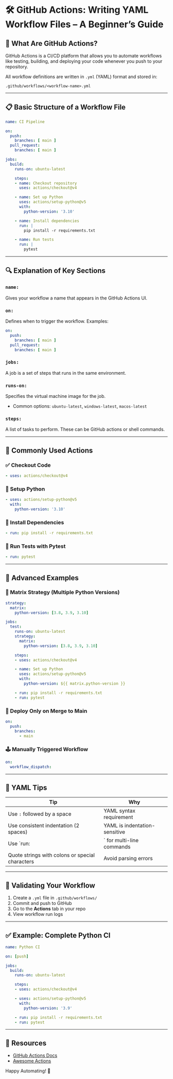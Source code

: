 
# 🛠️ GitHub Actions: Writing YAML Workflow Files – A Beginner’s Guide

## 📌 What Are GitHub Actions?

GitHub Actions is a CI/CD platform that allows you to automate workflows like testing, building, and deploying your code whenever you push to your repository.

All workflow definitions are written in `.yml` (YAML) format and stored in:
```
.github/workflows/<workflow-name>.yml
```

---

## 📋 Basic Structure of a Workflow File

```yaml
name: CI Pipeline

on:
  push:
    branches: [ main ]
  pull_request:
    branches: [ main ]

jobs:
  build:
    runs-on: ubuntu-latest

    steps:
    - name: Checkout repository
      uses: actions/checkout@v4

    - name: Set up Python
      uses: actions/setup-python@v5
      with:
        python-version: '3.10'

    - name: Install dependencies
      run: |
        pip install -r requirements.txt

    - name: Run tests
      run: |
        pytest
```

---

## 🔍 Explanation of Key Sections

### `name:`
Gives your workflow a name that appears in the GitHub Actions UI.

### `on:`
Defines when to trigger the workflow.
Examples:
```yaml
on:
  push:
    branches: [ main ]
  pull_request:
    branches: [ main ]
```

### `jobs:`
A job is a set of steps that runs in the same environment.

### `runs-on:`
Specifies the virtual machine image for the job.
- Common options: `ubuntu-latest`, `windows-latest`, `macos-latest`

### `steps:`
A list of tasks to perform. These can be GitHub actions or shell commands.

---

## 🎯 Commonly Used Actions

### ✅ Checkout Code
```yaml
- uses: actions/checkout@v4
```

### 🐍 Setup Python
```yaml
- uses: actions/setup-python@v5
  with:
    python-version: '3.10'
```

### 💾 Install Dependencies
```yaml
- run: pip install -r requirements.txt
```

### 🧪 Run Tests with Pytest
```yaml
- run: pytest
```

---

## 🚦 Advanced Examples

### 🧪 Matrix Strategy (Multiple Python Versions)
```yaml
strategy:
  matrix:
    python-version: [3.8, 3.9, 3.10]
```

```yaml
jobs:
  test:
    runs-on: ubuntu-latest
    strategy:
      matrix:
        python-version: [3.8, 3.9, 3.10]

    steps:
    - uses: actions/checkout@v4

    - name: Set up Python
      uses: actions/setup-python@v5
      with:
        python-version: ${{ matrix.python-version }}

    - run: pip install -r requirements.txt
    - run: pytest
```

### 🧯 Deploy Only on Merge to Main
```yaml
on:
  push:
    branches:
      - main
```

### 🕹️ Manually Triggered Workflow
```yaml
on:
  workflow_dispatch:
```

---

## 🧠 YAML Tips

| Tip | Why |
|-----|-----|
| Use `:` followed by a space | YAML syntax requirement |
| Use consistent indentation (2 spaces) | YAML is indentation-sensitive |
| Use `run: |` for multi-line commands | Clean formatting |
| Quote strings with colons or special characters | Avoid parsing errors |

---

## 🧪 Validating Your Workflow

1. Create a `.yml` file in `.github/workflows/`
2. Commit and push to GitHub
3. Go to the **Actions** tab in your repo
4. View workflow run logs

---

## ✅ Example: Complete Python CI

```yaml
name: Python CI

on: [push]

jobs:
  build:
    runs-on: ubuntu-latest

    steps:
    - uses: actions/checkout@v4

    - uses: actions/setup-python@v5
      with:
        python-version: '3.9'

    - run: pip install -r requirements.txt
    - run: pytest
```

---

## 📘 Resources

- [GitHub Actions Docs](https://docs.github.com/en/actions)
- [Awesome Actions](https://github.com/sdras/awesome-actions)

Happy Automating! 🚀

